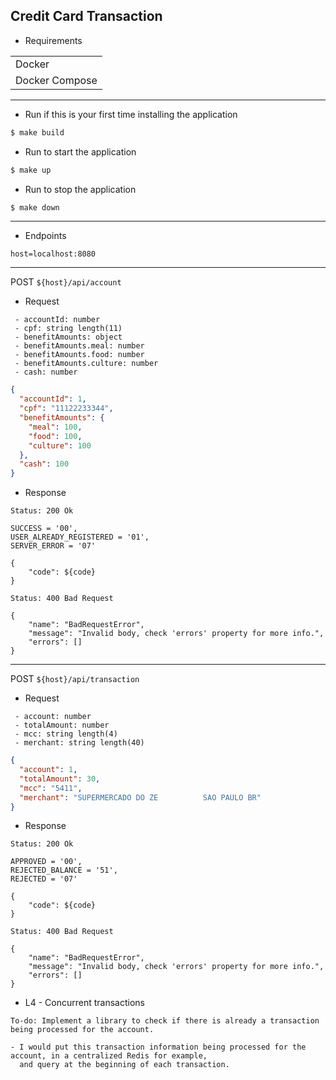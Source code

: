 ## Credit Card Transaction

+ Requirements

|                                      |
|--------------------------------------|
| Docker                               |
| Docker Compose                       |

--------------------

+ Run if this is your first time installing the application
```sh
$ make build
```

+ Run to start the application
```sh
$ make up
```

+ Run to stop the application
```sh
$ make down
```

--------------------

+ Endpoints

````
host=localhost:8080
````

--------------------

POST `${host}/api/account`

- Request

```
 - accountId: number
 - cpf: string length(11)
 - benefitAmounts: object
 - benefitAmounts.meal: number
 - benefitAmounts.food: number
 - benefitAmounts.culture: number
 - cash: number
```

```json
{
  "accountId": 1,
  "cpf": "11122233344",
  "benefitAmounts": {
    "meal": 100,
    "food": 100,
    "culture": 100 
  },
  "cash": 100
}
```

- Response

````
Status: 200 Ok

SUCCESS = '00',
USER_ALREADY_REGISTERED = '01',
SERVER_ERROR = '07'

{
    "code": ${code}
}
````

````
Status: 400 Bad Request

{
    "name": "BadRequestError",
    "message": "Invalid body, check 'errors' property for more info.",
    "errors": []
}
````

--------------------

POST `${host}/api/transaction`

- Request

```
 - account: number
 - totalAmount: number
 - mcc: string length(4)
 - merchant: string length(40)
```

```json
{
  "account": 1,
  "totalAmount": 30,
  "mcc": "5411",
  "merchant": "SUPERMERCADO DO ZE          SAO PAULO BR"
}
```

- Response

````
Status: 200 Ok

APPROVED = '00',
REJECTED_BALANCE = '51',
REJECTED = '07'

{
    "code": ${code}
}
````

````
Status: 400 Bad Request

{
    "name": "BadRequestError",
    "message": "Invalid body, check 'errors' property for more info.",
    "errors": []
}
````

+ L4 - Concurrent transactions

````
To-do: Implement a library to check if there is already a transaction being processed for the account.

- I would put this transaction information being processed for the account, in a centralized Redis for example,
  and query at the beginning of each transaction.
````